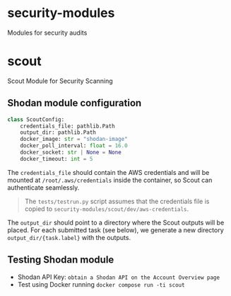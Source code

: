 # security-modules
Modules for security audits
# scout

Scout Module for Security Scanning

## Shodan module configuration

```python
class ScoutConfig:
    credentials_file: pathlib.Path
    output_dir: pathlib.Path
    docker_image: str = "shodan-image"
    docker_poll_interval: float = 16.0
    docker_socket: str | None = None
    docker_timeout: int = 5
```

The `credentials_file` should contain the AWS credentials and will be mounted at `/root/.aws/credentials` inside the container, so Scout can authenticate seamlessly.

> The `tests/testrun.py` script assumes that the credentials file is copied to `security-modules/scout/dev/aws-credentials`.

The `output_dir` should point to a directory where the Scout outputs will be placed.  For each submitted task (see below), we generate a new directory `output_dir/{task.label}` with the outputs.

## Testing Shodan module

* Shodan API Key: `obtain a Shodan API on the Account Overview page`
* Test using Docker running `docker compose run -ti scout`
